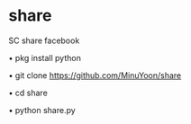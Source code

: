 # share
SC share facebook

• pkg install python

• git clone https://github.com/MinuYoon/share

• cd share

• python share.py
